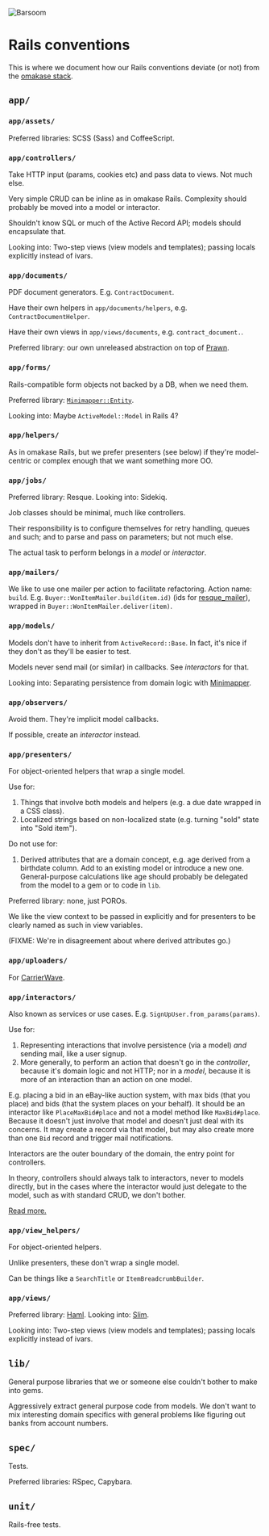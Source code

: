 ![Barsoom](http://barsoom.se/barsoom.png)

# Rails conventions

This is where we document how our Rails conventions deviate (or not) from the [omakase stack](http://david.heinemeierhansson.com/2012/rails-is-omakase.html).

## `app/`

### `app/assets/`

Preferred libraries: SCSS (Sass) and CoffeeScript.

### `app/controllers/`

Take HTTP input (params, cookies etc) and pass data to views. Not much else.

Very simple CRUD can be inline as in omakase Rails.
Complexity should probably be moved into a model or interactor.

Shouldn't know SQL or much of the Active Record API; models should encapsulate that.

Looking into: Two-step views (view models and templates); passing locals explicitly instead of ivars.

### `app/documents/`

PDF document generators. E.g. `ContractDocument`.

Have their own helpers in `app/documents/helpers`, e.g. `ContractDocumentHelper`.

Have their own views in `app/views/documents`, e.g. `contract_document.`.

Preferred library: our own unreleased abstraction on top of [Prawn](http://prawn.majesticseacreature.com/).

### `app/forms/`

Rails-compatible form objects not backed by a DB, when we need them.

Preferred library: [`Minimapper::Entity`](https://github.com/joakimk/minimapper).

Looking into: Maybe `ActiveModel::Model` in Rails 4?

### `app/helpers/`

As in omakase Rails, but we prefer presenters (see below) if they're model-centric or complex enough that we want something more OO.

### `app/jobs/`

Preferred library: Resque. Looking into: Sidekiq.

Job classes should be minimal, much like controllers.

Their responsibility is to configure themselves for retry handling, queues and such; and to parse and pass on parameters; but not much else.

The actual task to perform belongs in a *model* or *interactor*.

### `app/mailers/`

We like to use one mailer per action to facilitate refactoring. Action name: `build`. E.g. `Buyer::WonItemMailer.build(item.id)` (ids for [resque\_mailer](https://github.com/barsoom/resque_mailer_with_retries)), wrapped in `Buyer::WonItemMailer.deliver(item)`.

### `app/models/`

Models don't have to inherit from `ActiveRecord::Base`. In fact, it's nice if they don't as they'll be easier to test.

Models never send mail (or similar) in callbacks. See *interactors* for that.

Looking into: Separating persistence from domain logic with [Minimapper](https://github.com/joakimk/minimapper).

### `app/observers/`

Avoid them. They're implicit model callbacks.

If possible, create an *interactor* instead.

### `app/presenters/`

For object-oriented helpers that wrap a single model.

Use for:

1. Things that involve both models and helpers (e.g. a due date wrapped in a CSS class).
2. Localized strings based on non-localized state (e.g. turning "sold" state into "Sold item").

Do not use for:

1. Derived attributes that are a domain concept, e.g. age derived from a birthdate column.
   Add to an existing model or introduce a new one. General-purpose calculations like age should probably be delegated from the model to a gem or to code in `lib`.

Preferred library: none, just POROs.

We like the view context to be passed in explicitly and for presenters to be clearly named as such in view variables.

(FIXME: We're in disagreement about where derived attributes go.)

### `app/uploaders/`

For [CarrierWave](https://github.com/jnicklas/carrierwave).

### `app/interactors/`

Also known as services or use cases. E.g. `SignUpUser.from_params(params)`.

Use for:

1. Representing interactions that involve persistence (via a model) *and* sending mail, like a user signup.
2. More generally, to perform an action that doesn't go in the *controller*, because it's domain logic and not HTTP; nor in a *model*, because it is more of an interaction than an action on one model.

E.g. placing a bid in an eBay-like auction system, with max bids (that you place) and bids (that the system places on your behalf). It should be an interactor like `PlaceMaxBid#place` and not a model method like `MaxBid#place`. Because it doesn't just involve that model and doesn't just deal with its concerns. It may create a record via that model, but may also create more than one `Bid` record and trigger mail notifications.

Interactors are the outer boundary of the domain, the entry point for controllers.

In theory, controllers should always talk to interactors, never to models directly, but in the cases where the interactor would just delegate to the model, such as with standard CRUD, we don't bother.

[Read more.](/service_layer)

### `app/view_helpers/`

For object-oriented helpers.

Unlike presenters, these don't wrap a single model.

Can be things like a `SearchTitle` or `ItemBreadcrumbBuilder`.

### `app/views/`

Preferred library: [Haml](http://haml.info/). Looking into: [Slim](http://slim-lang.com/).

Looking into: Two-step views (view models and templates); passing locals explicitly instead of ivars.

## `lib/`

General purpose libraries that we or someone else couldn't bother to make into gems.

Aggressively extract general purpose code from models. We don't want to mix interesting domain specifics with general problems like figuring out banks from account numbers.

## `spec/`

Tests.

Preferred libraries: RSpec, Capybara.

## `unit/`

Rails-free tests.
